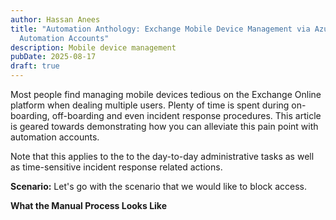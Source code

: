```yaml
---
author: Hassan Anees
title: "Automation Anthology: Exchange Mobile Device Management via Azure
  Automation Accounts"
description: Mobile device management
pubDate: 2025-08-17
draft: true
---
```

Most people find managing mobile devices tedious on the Exchange Online platform when dealing multiple users. Plenty of time is spent during on-boarding, off-boarding and even incident response procedures. This article is geared towards demonstrating how you can alleviate this pain point with automation accounts.

Note that this applies to the to the day-to-day administrative tasks as well as time-sensitive incident response related actions.

**Scenario:** Let's go with the scenario that we would like to block access.

**What the Manual Process Looks Like**